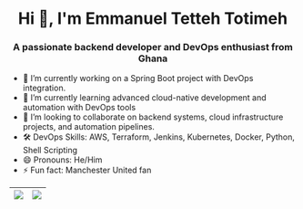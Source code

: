 <h1 align="center">Hi 👋, I'm Emmanuel Tetteh Totimeh</h1>
<h3 align="center">A passionate backend developer and DevOps enthusiast from Ghana</h3>

- 🔭 I’m currently working on a Spring Boot project with DevOps integration.  
- 🌱 I’m currently learning advanced cloud-native development and automation with DevOps tools  
- 👯 I’m looking to collaborate on backend systems, cloud infrastructure projects, and automation pipelines.  
- 🛠️ DevOps Skills: AWS, Terraform, Jenkins, Kubernetes, Docker, Python, Shell Scripting  
- 😄 Pronouns: He/Him  
- ⚡ Fun fact: Manchester United fan  

<img src="https://github-readme-stats.vercel.app/api?username=Weber-droid&show_icons=true&count_private=true&theme=github_dark">|<img src="https://github-readme-streak-stats.herokuapp.com/?user=Weber-droid&theme=blueberry_duo"/>
|---|---|

<!--  
<div style="display:flex; align-items: center; justify-content: space-between; gap: 16px;">
 <img src="https://github-readme-streak-stats.herokuapp.com/?user=Weber-droid&theme=ayu-mirage&hide_border=true"/>
 <img src="https://github-readme-stats.vercel.app/api?username=Weber-droid&show_icons=true&include_all_commits=true&theme=ayu-mirage&hide_border=true&count_private=true"/>
</div>  
-->
